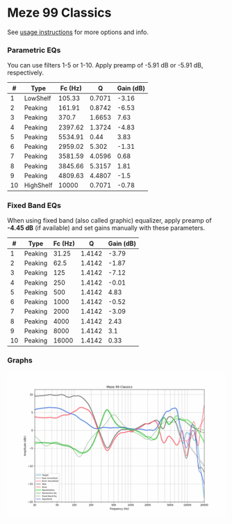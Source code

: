 # Meze 99 Classics
See [usage instructions](https://github.com/jaakkopasanen/AutoEq#usage) for more options and info.

### Parametric EQs
You can use filters 1-5 or 1-10. Apply preamp of -5.91 dB or -5.91 dB, respectively.

|   # | Type      |   Fc (Hz) |      Q |   Gain (dB) |
|-----|-----------|-----------|--------|-------------|
|   1 | LowShelf  |    105.33 | 0.7071 |       -3.16 |
|   2 | Peaking   |    161.91 | 0.8742 |       -6.53 |
|   3 | Peaking   |    370.7  | 1.6653 |        7.63 |
|   4 | Peaking   |   2397.62 | 1.3724 |       -4.83 |
|   5 | Peaking   |   5534.91 | 0.44   |        3.83 |
|   6 | Peaking   |   2959.02 | 5.302  |       -1.31 |
|   7 | Peaking   |   3581.59 | 4.0596 |        0.68 |
|   8 | Peaking   |   3845.66 | 5.3157 |        1.81 |
|   9 | Peaking   |   4809.63 | 4.4807 |       -1.5  |
|  10 | HighShelf |  10000    | 0.7071 |       -0.78 |

### Fixed Band EQs
When using fixed band (also called graphic) equalizer, apply preamp of **-4.45 dB** (if available) and set gains manually with these parameters.

|   # | Type    |   Fc (Hz) |      Q |   Gain (dB) |
|-----|---------|-----------|--------|-------------|
|   1 | Peaking |     31.25 | 1.4142 |       -3.79 |
|   2 | Peaking |     62.5  | 1.4142 |       -1.87 |
|   3 | Peaking |    125    | 1.4142 |       -7.12 |
|   4 | Peaking |    250    | 1.4142 |       -0.01 |
|   5 | Peaking |    500    | 1.4142 |        4.83 |
|   6 | Peaking |   1000    | 1.4142 |       -0.52 |
|   7 | Peaking |   2000    | 1.4142 |       -3.09 |
|   8 | Peaking |   4000    | 1.4142 |        2.43 |
|   9 | Peaking |   8000    | 1.4142 |        3.1  |
|  10 | Peaking |  16000    | 1.4142 |        0.33 |

### Graphs
![](./Meze%2099%20Classics.png)

